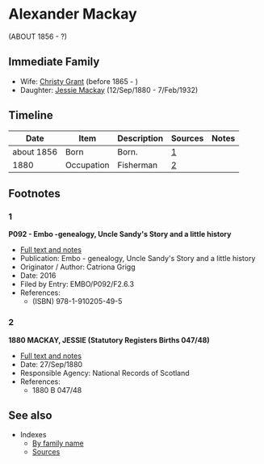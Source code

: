 ﻿---
layout: person
subject_key: i24272756
permalink: /people/i24272756
---

# Alexander Mackay
(ABOUT 1856 - ?)

## Immediate Family

* Wife: [Christy Grant](./@i94200830@-christy-grant-b1865-d.md) (before 1865 - )
* Daughter: [Jessie Mackay](./@i32677248@-jessie-mackay-b1880-9-12-d1932-2-7.md) (12/Sep/1880 - 7/Feb/1932)

## Timeline

Date | Item | Description | Sources | Notes
---|---|---|---|---
about 1856 | Born | Born. | [1](#1) | 
1880 | Occupation | Fisherman | [2](#2) | 

## Footnotes

### 1

**P092 - Embo -genealogy, Uncle Sandy's Story and a little history**

* [Full text and notes](../sources/@s21490227@-p092-embo-genealogy,-uncle-sandy's-story-and-a-little-history.md)
* Publication: Embo - genealogy, Uncle Sandy's Story and a little history
* Originator / Author: Catriona Grigg
* Date: 2016
* Filed by Entry: EMBO/P092/F2.6.3
* References: 
  * (ISBN) 978-1-910205-49-5

### 2

**1880 MACKAY, JESSIE (Statutory Registers Births 047/48)**

* [Full text and notes](../sources/@s16401912@-1880-mackay,-jessie-statutory-registers-births-047-48-.md)
* Date: 27/Sep/1880
* Responsible Agency: National Records of Scotland
* References: 
  * 1880 B 047/48


## See also

- Indexes
  - [By family name](../index-by-family-name.md)
  - [Sources](../index-of-sources-by-title.md)

